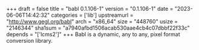 +++
draft = false
title = "babl 0.1.106-1"
version = "0.1.106-1"
date = "2023-06-06T14:42:32"
categories = ['lib']
upstreamurl = "http://www.gegl.org/babl"
arch = "x86_64"
size = "448760"
usize = "2146344"
sha1sum = "a7940afbd1506acab530aae4cb4c07dbbf22f33c"
depends = "['lcms2']"
+++
Babl is a dynamic, any to any, pixel format conversion library.